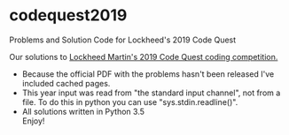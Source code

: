 # codequest2019
Problems and Solution Code for Lockheed's 2019 Code Quest

Our solutions to <a href='https://www.lockheedmartin.com/en-us/who-we-are/communities/codequest.html'>Lockheed Martin's 2019 Code Quest coding competition. </a><br>
<ul>
<li>Because the official PDF with the problems hasn't been released I've included cached pages. </li>
<li>This year input was read from "the standard input channel", not from a file. To do this in python you can use "sys.stdin.readline()".</li>
<li>All solutions written in Python 3.5 </li>
Enjoy!
